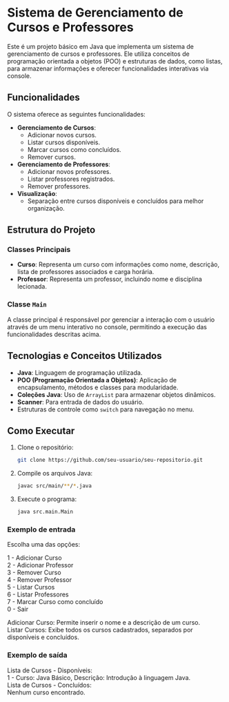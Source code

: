 # Sistema de Gerenciamento de Cursos e Professores

Este é um projeto básico em Java que implementa um sistema de gerenciamento de cursos e professores. Ele utiliza conceitos de programação orientada a objetos (POO) e estruturas de dados, como listas, para armazenar informações e oferecer funcionalidades interativas via console.

## Funcionalidades

O sistema oferece as seguintes funcionalidades:

- **Gerenciamento de Cursos**:
  - Adicionar novos cursos.
  - Listar cursos disponíveis.
  - Marcar cursos como concluídos.
  - Remover cursos.
- **Gerenciamento de Professores**:
  - Adicionar novos professores.
  - Listar professores registrados.
  - Remover professores.
- **Visualização**:
  - Separação entre cursos disponíveis e concluídos para melhor organização.

## Estrutura do Projeto

### Classes Principais
- **Curso**: Representa um curso com informações como nome, descrição, lista de professores associados e carga horária.
- **Professor**: Representa um professor, incluindo nome e disciplina lecionada.

### Classe `Main`
A classe principal é responsável por gerenciar a interação com o usuário através de um menu interativo no console, permitindo a execução das funcionalidades descritas acima.

## Tecnologias e Conceitos Utilizados

- **Java**: Linguagem de programação utilizada.
- **POO (Programação Orientada a Objetos)**: Aplicação de encapsulamento, métodos e classes para modularidade.
- **Coleções Java**: Uso de `ArrayList` para armazenar objetos dinâmicos.
- **Scanner**: Para entrada de dados do usuário.
- Estruturas de controle como `switch` para navegação no menu.

## Como Executar

1. Clone o repositório:
   ```bash
   git clone https://github.com/seu-usuario/seu-repositorio.git

2. Compile os arquivos Java:
   ```bash
   javac src/main/**/*.java

4. Execute o programa:
   ```bash
   java src.main.Main

### Exemplo de entrada

Escolha uma das opções:

1 - Adicionar Curso  
2 - Adicionar Professor  
3 - Remover Curso  
4 - Remover Professor  
5 - Listar Cursos  
6 - Listar Professores  
7 - Marcar Curso como concluído  
0 - Sair  

Adicionar Curso: Permite inserir o nome e a descrição de um curso.  
Listar Cursos: Exibe todos os cursos cadastrados, separados por disponíveis e concluídos.  

### Exemplo de saída  

Lista de Cursos - Disponíveis:  
1 - Curso: Java Básico, Descrição: Introdução à linguagem Java.  
Lista de Cursos - Concluídos:  
Nenhum curso encontrado.  
